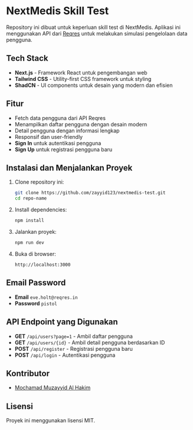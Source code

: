 # NextMedis Skill Test

Repository ini dibuat untuk keperluan skill test di NextMedis. Aplikasi ini menggunakan API dari [Reqres](https://reqres.in/) untuk melakukan simulasi pengelolaan data pengguna.

## Tech Stack

- **Next.js** - Framework React untuk pengembangan web
- **Tailwind CSS** - Utility-first CSS framework untuk styling
- **ShadCN** - UI components untuk desain yang modern dan efisien

## Fitur

- Fetch data pengguna dari API Reqres
- Menampilkan daftar pengguna dengan desain modern
- Detail pengguna dengan informasi lengkap
- Responsif dan user-friendly
- **Sign In** untuk autentikasi pengguna
- **Sign Up** untuk registrasi pengguna baru

## Instalasi dan Menjalankan Proyek

1. Clone repository ini:
   ```bash
   git clone https://github.com/zayyid123/nextmedis-test.git
   cd repo-name
   ```

2. Install dependencies:
   ```bash
   npm install
   ```

3. Jalankan proyek:
   ```bash
   npm run dev
   ```

4. Buka di browser:
   ```
   http://localhost:3000
   ```

## Email Password
- **Email** `eve.holt@reqres.in`
- **Password** `pistol`

## API Endpoint yang Digunakan

- **GET** `/api/users?page=1` - Ambil daftar pengguna
- **GET** `/api/users/{id}` - Ambil detail pengguna berdasarkan ID
- **POST** `/api/register` - Registrasi pengguna baru
- **POST** `/api/login` - Autentikasi pengguna

## Kontributor
- [Mochamad Muzayyid Al Hakim](https://github.com/zayyid123)

## Lisensi
Proyek ini menggunakan lisensi MIT.

